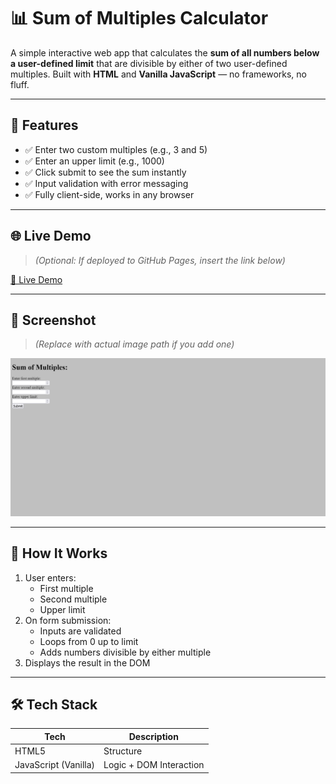 # 📊 Sum of Multiples Calculator

A simple interactive web app that calculates the **sum of all numbers below a user-defined limit** that are divisible by either of two user-defined multiples. Built with **HTML** and **Vanilla JavaScript** — no frameworks, no fluff.

---

## 🚀 Features

- ✅ Enter two custom multiples (e.g., 3 and 5)
- ✅ Enter an upper limit (e.g., 1000)
- ✅ Click submit to see the sum instantly
- ✅ Input validation with error messaging
- ✅ Fully client-side, works in any browser

---

## 🌐 Live Demo

> _(Optional: If deployed to GitHub Pages, insert the link below)_

[🔗 Live Demo]([https://sen-zz.github.io/multiples-calculator/])

---

## 📸 Screenshot

> _(Replace with actual image path if you add one)_

![screenshot](./screenshot.png)

---

## 🧠 How It Works

1. User enters:
   - First multiple
   - Second multiple
   - Upper limit
2. On form submission:
   - Inputs are validated
   - Loops from 0 up to limit
   - Adds numbers divisible by either multiple
3. Displays the result in the DOM

---

## 🛠️ Tech Stack

| Tech      | Description         |
|-----------|---------------------|
| HTML5     | Structure            |
| JavaScript (Vanilla) | Logic + DOM Interaction |

